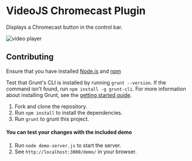 # VideoJS Chromecast Plugin
Displays a Chromecast button in the control bar.

![video player](https://raw.githubusercontent.com/kim-company/videojs-chromecast/pg-update-readme/screenshots/chromecast-player.jpg)

## Contributing
Ensure that you have installed [Node.js](http://www.nodejs.org) and [npm](http://www.npmjs.org/)

Test that Grunt's CLI is installed by running `grunt --version`. If the command isn't found, run `npm install -g grunt-cli`. For more information about installing Grunt, see the [getting started guide](http://gruntjs.com/getting-started).

1. Fork and clone the repository.
2. Run `npm install` to install the dependencies.
3. Run `grunt` to grunt this project.

#### You can test your changes with the included demo

1. Run `node demo-server.js` to start the server.
2. See `http://localhost:3000/demo/` in your browser.
